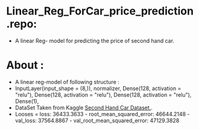 # Linear_Reg_ForCar_price_prediction.repo:
- A linear Reg- model for predicting the price of second hand car.
# About :
- A linear reg-model of following structure :
-  InputLayer(input_shape = (8,)),
    normalizer,
    Dense(128, activation = "relu"),
    Dense(128, activation = "relu"),
    Dense(128, activation = "relu"),
    Dense(1),
- DataSet Taken from Kaggle <a href = https://www.kaggle.com/datasets/mayankpatel14/second-hand-used-cars-data-set-linear-regression>Second Hand Car Dataset.</a>.
- Looses = loss: 36433.3633 - root_mean_squared_error: 46644.2148 - val_loss: 37564.8867 - val_root_mean_squared_error: 47129.3828
